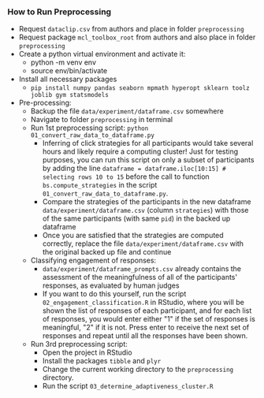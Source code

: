 
### How to Run Preprocessing

* Request `dataclip.csv` from authors and place in folder `preprocessing`
* Request package `mcl_toolbox_root` from authors and also place in folder `preprocessing`
* Create a python virtual environment and activate it:
  * python -m venv env
  * source env/bin/activate
* Install all necessary packages
  * `pip install numpy pandas seaborn mpmath hyperopt sklearn toolz joblib gym statsmodels`
* Pre-processing:
  * Backup the file `data/experiment/dataframe.csv` somewhere
  * Navigate to folder `preprocessing` in terminal
  * Run 1st preprocessing script: `python 01_convert_raw_data_to_dataframe.py`
    * Inferring of click strategies for all participants would take several hours and likely require a computing cluster! Just for testing purposes, you can run this script on only a subset of participants by adding the line `dataframe = dataframe.iloc[10:15] # selecting rows 10 to 15` before the call to function `bs.compute_strategies` in the script `01_convert_raw_data_to_dataframe.py`.
    * Compare the strategies of the participants in the new dataframe `data/experiment/dataframe.csv` (column `strategies`) with those of the same participants (with same `pid`) in the backed up dataframe
    * Once you are satisfied that the strategies are computed correctly, replace the file `data/experiment/dataframe.csv` with the original backed up file and continue
  * Classifying engagement of responses:
    * `data/experiment/dataframe_prompts.csv` already contains the assessment of the meaningfulness of all of the participants' responses, as evaluated by human judges
    * If you want to do this yourself, run the script `02_engagement_classification.R` in RStudio, where you will be shown the list of responses of each participant, and for each list of responses, you would enter either "1" if the set of responses is meaningful, "2" if it is not. Press enter to receive the next set of responses and repeat until all the responses have been shown.
  * Run 3rd preprocessing script:
    * Open the project in RStudio
    * Install the packages `tibble` and `plyr` 
    * Change the current working directory to the `preprocessing` directory.
    * Run the script `03_determine_adaptiveness_cluster.R`